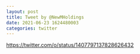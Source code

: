 ```yaml
--- 
layout: post 
title: Tweet by @NewMHoldings 
date: 2021-06-23 1624480003 
categories: twitter 
--- 
```

https://twitter.com/o/status/1407797137828626432